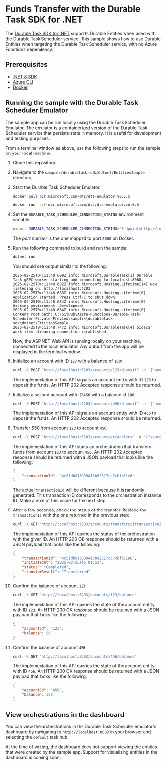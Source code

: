 # Funds Transfer with the Durable Task SDK for .NET

The [Durable Task SDK for .NET](https://github.com/microsoft/durabletask-dotnet) supports Durable Entities when used with the Durable Task Scheduler service. This sample shows how to use Durable Entities when targeting the Durable Task Scheduler service, with no Azure Functions dependency.

## Prerequisites

- [.NET 8 SDK](https://dotnet.microsoft.com/download/dotnet/8.0)
- [Azure CLI](https://docs.microsoft.com/cli/azure/install-azure-cli)
- [Docker](https://www.docker.com/get-started)

## Running the sample with the Durable Task Scheduler Emulator

The sample app can be run locally using the Durable Task Scheduler Emulator. The emulator is a containerized version of the Durable Task Scheduler service that persists state in memory. It is useful for development and testing purposes.

From a terminal window as above, use the following steps to run the sample on your local machine.

1. Clone this repository.

1. Navigate to the `samples/durabletask-sdk/dotnet/EntitiesSample` directory.

1. Start the Durable Task Scheduler Emulator.

    ```bash
    docker pull mcr.microsoft.com/dts/dts-emulator:v0.0.5
    ```

    ```bash
    docker run -itP mcr.microsoft.com/dts/dts-emulator:v0.0.5
    ```

1. Set the `DURABLE_TASK_SCHEDULER_CONNECTION_STRING` environment variable:

    ```bash
    export DURABLE_TASK_SCHEDULER_CONNECTION_STRING="Endpoint=http://localhost:<port number>;TaskHub=default;Authentication=None"
    ```

    The *port number* is the one mapped to port `8080` on Docker. 

1. Run the following command to build and run the sample:

    ```bash
    dotnet run
    ```

    You should see output similar to the following:

    ```plaintext
    2025-02-25T04:11:48.609Z info: Microsoft.DurableTask[1] Durable Task gRPC worker starting and connecting to localhost:8080.
    2025-02-25T04:11:48.682Z info: Microsoft.Hosting.Lifetime[14] Now listening on: http://localhost:5203
    2025-02-25T04:11:48.683Z info: Microsoft.Hosting.Lifetime[0] Application started. Press Ctrl+C to shut down.
    2025-02-25T04:11:48.684Z info: Microsoft.Hosting.Lifetime[0] Hosting environment: Development
    2025-02-25T04:11:48.684Z info: Microsoft.Hosting.Lifetime[0] Content root path: C:\GitHub\Azure-Functions-Durable-Task-Scheduler-Private-Preview\samples\durabletask-sdk\dotnet\EntitiesSample
    2025-02-25T04:11:48.747Z info: Microsoft.DurableTask[4] Sidecar work-item streaming connection established.
    ```

    Now, the ASP.NET Web API is running locally on your machine, connected to the local emulator. Any output from the app will be displayed in the terminal window.

1. Initialize an account with ID `123` with a balance of `100`:

    ```bash
    curl -X POST "http://localhost:5203/accounts/123/deposit" -d '{"amount": 100}' -H "Content-Type: application/json" -i
    ```

    The implementation of this API signals an account entity with ID `123` to deposit the funds. An HTTP 202 Accepted response should be returned.

1. Initialize a second account with ID `456` with a balance of `100`:

    ```bash
    curl -X POST "http://localhost:5203/accounts/456/deposit" -d '{"amount": 100}' -H "Content-Type: application/json" -i
    ```

    The implementation of this API signals an account entity with ID `456` to deposit the funds. An HTTP 202 Accepted response should be returned.

1. Transfer $50 from account `123` to account `456`:

    ```bash
    curl -X POST "http://localhost:5203/accounts/transfers" -d '{"sourceId":"123","destinationId":"456","amount": 50}' -H "Content-Type: application/json"
    ```

    The implementation of this API starts an orchestration that transfers funds from account `123` to account `456`. An HTTP 202 Accepted response should be returned with a JSON payload that looks like the following:

    ```json
    {
        "transactionId": "4c51db815309413b92517cc7cbfb81e6"
    }
    ```

    The actual `transactionId` will be different because it is randomly generated. This transaction ID corresponds to the orchestration instance ID. Make a note of this value for the next step.

1. After a few seconds, check the status of the transfer. Replace the `transactionId` with the one returned in the previous step:

    ```bash
    curl -X GET "http://localhost:5203/accounts/transfers/{transactionId}"
    ```

    The implementation of this API queries the status of the orchestration with the given ID. An HTTP 200 OK response should be returned with a JSON payload that looks like the following:

    ```json
    {
        "transactionId": "4c51db815309413b92517cc7cbfb81e6",
        "initiatedAt": "2025-02-25T05:01:53",
        "status": "Completed",
        "transferResult": "Transferred"
    }
    ```

1. Confirm the balance of account `123`:

    ```bash
    curl -X GET "http://localhost:5203/accounts/123/balance"
    ```

    The implementation of this API queries the state of the account entity with ID `123`. An HTTP 200 OK response should be returned with a JSON payload that looks like the following:

    ```json
    {
        "accountId": "123",
        "balance": 50
    }
    ```

1. Confirm the balance of account `456`:

    ```bash
    curl -X GET "http://localhost:5203/accounts/456/balance"
    ```

    The implementation of this API queries the state of the account entity with ID `456`. An HTTP 200 OK response should be returned with a JSON payload that looks like the following:

    ```json
    {
        "accountId": "456",
        "balance": 150
    }
    ```

## View orchestrations in the dashboard

You can view the orchestrations in the Durable Task Scheduler emulator's dashboard by navigating to `http://localhost:8082` in your browser and selecting the `default` task hub.

At the time of writing, the dashboard does not support viewing the entities that were created by the sample app. Support for visualizing entities in the dashboard is coming soon.
